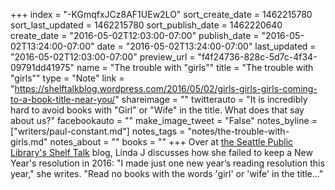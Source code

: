 +++
index = "-KGmqfxJCz8AF1UEw2LO"
sort_create_date = 1462215780
sort_last_updated = 1462215780
sort_publish_date = 1462220640
create_date = "2016-05-02T12:03:00-07:00"
publish_date = "2016-05-02T13:24:00-07:00"
date = "2016-05-02T13:24:00-07:00"
last_updated = "2016-05-02T12:03:00-07:00"
preview_url = "f4f24736-828c-5d7c-4f34-09791dd41975"
name = "The trouble with \"girls\""
title = "The trouble with \"girls\""
type = "Note"
link = "https://shelftalkblog.wordpress.com/2016/05/02/girls-girls-girls-coming-to-a-book-title-near-you/"
shareimage = ""
twitterauto = "It is incredibly hard to avoid books with \"Girl\" or \"Wife\" in the title. What does that say about us?"
facebookauto = ""
make_image_tweet = "False"
notes_byline = ["writers/paul-constant.md"]
notes_tags = "notes/the-trouble-with-girls.md"
notes_about = ""
books = ""
+++
Over at [the Seattle Public Library's Shelf Talk](https://shelftalkblog.wordpress.com/2016/05/02/girls-girls-girls-coming-to-a-book-title-near-you/) blog, Linda J discusses how she failed to keep a New Year's resolution in 2016: "I made just one new year’s reading resolution this year," she writes. "Read no books with the words 'girl' or 'wife' in the title..."